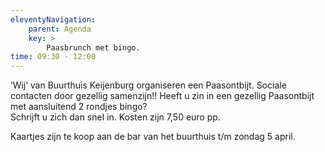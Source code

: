 ```yaml
---
eleventyNavigation:
    parent: Agenda
    key: >
        Paasbrunch met bingo.
time: 09:30 - 12:00
---
```

‘Wij’ van Buurthuis Keijenburg organiseren een Paasontbijt. 
Sociale contacten door gezellig samenzijn!!
Heeft u zin in een gezellig Paasontbijt met aansluitend 2 rondjes bingo?  
Schrijft u zich dan snel in. Kosten zijn 7,50 euro pp.

Kaartjes zijn te koop aan de bar van het buurthuis t/m zondag 5 april.


